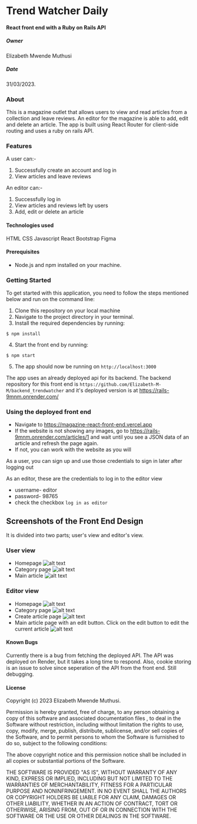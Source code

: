 # Trend Watcher Daily

#### React front end with a Ruby on Rails API

##### Owner

Elizabeth Mwende Muthusi

##### Date

31/03/2023.

### About

This is a magazine outlet that allows users to view and read articles from a collection and leave reviews. An editor for the magazine is able to add, edit and delete an article. The app is built using React Router for client-side routing and uses a ruby on rails API.

### Features

A user can:-

1. Successfully create an account and log in
2. View articles and leave reviews

An editor can:-

1. Successfully log in
2. View articles and reviews left by users
3. Add, edit or delete an article

#### Technologies used

HTML
CSS
Javascript
React
Bootstrap
Figma

#### Prerequisites

- Node.js and npm installed on your machine.

### Getting Started

To get started with this application, you need to follow the steps mentioned below and run on the command line:

1. Clone this repository on your local machine
2. Navigate to the project directory in your terminal.
3. Install the required dependencies by running:

```console
$ npm install
```

4. Start the front end by running:

```console
$ npm start
```

5. The app should now be running on `http://localhost:3000`

The app uses an already deployed api for its backend. The backend repository for this front end is `https://github.com/Elizabeth-M-M/backend_trendwatcher` and it's deployed version is at https://rails-9mnm.onrender.com/

### Using the deployed front end

- Navigate to https://magazine-react-front-end.vercel.app
- If the website is not showing any images, go to https://rails-9mnm.onrender.com/articles/1 and wait until you see a JSON data of an article and refresh the page again.
- If not, you can work with the website as you will

As a user, you can sign up and use those credentials to sign in later after logging out

As an editor, these are the credentials to log in to the editor view

- username- editor
- password- 98765
- check the checkbox `log in as editor`

## Screenshots of the Front End Design

It is divided into two parts; user's view and editor's view.

### User view

- Homepage
  ![alt text](./images/userhp.png "Trend Watcher Magazine")
- Category page
  ![alt text](./images/usercategory.png "Trend Watcher Magazine")
- Main article
  ![alt text](./images/mainarticle.png "Trend Watcher Magazine")

### Editor view

- Homepage
  ![alt text](./images/editorhp.png "Trend Watcher Magazine")
- Category page
  ![alt text](./images/2editorcatpg.png "Trend Watcher Magazine")
- Create article page
  ![alt text](./images/add%20articlepg.png "Trend Watcher Magazine")
- Main article page with an edit button. Click on the edit button to edit the current article
  ![alt text](./images/editormainarticle.png "Trend Watcher Magazine")

#### Known Bugs

Currently there is a bug from fetching the deployed API. The API was deployed on Render, but it takes a long time to respond. Also, cookie storing is an issue to solve since seperation of the API from the front end. Still debugging.

#### License

Copyright (c) 2023 Elizabeth Mwende Muthusi.

Permission is hereby granted, free of charge, to any person obtaining a copy of this software and associated documentation files , to deal in the Software without restriction, including without limitation the rights to use, copy, modify, merge, publish, distribute, sublicense, and/or sell copies of the Software, and to permit persons to whom the Software is furnished to do so, subject to the following conditions:

The above copyright notice and this permission notice shall be included in all copies or substantial portions of the Software.

THE SOFTWARE IS PROVIDED "AS IS", WITHOUT WARRANTY OF ANY KIND, EXPRESS OR IMPLIED, INCLUDING BUT NOT LIMITED TO THE WARRANTIES OF MERCHANTABILITY, FITNESS FOR A PARTICULAR PURPOSE AND NONINFRINGEMENT. IN NO EVENT SHALL THE AUTHORS OR COPYRIGHT HOLDERS BE LIABLE FOR ANY CLAIM, DAMAGES OR OTHER LIABILITY, WHETHER IN AN ACTION OF CONTRACT, TORT OR OTHERWISE, ARISING FROM, OUT OF OR IN CONNECTION WITH THE SOFTWARE OR THE USE OR OTHER DEALINGS IN THE SOFTWARE.
